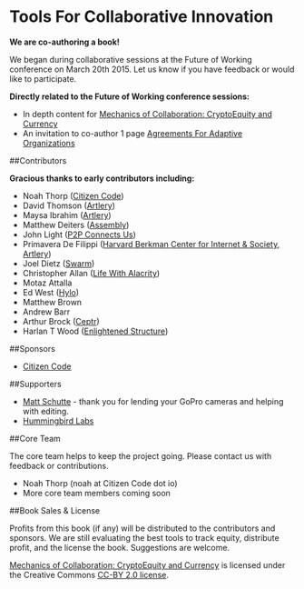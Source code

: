 # Tools For Collaborative Innovation

**We are co-authoring a book!**

We began during collaborative sessions at the Future of Working conference on March 20th 2015. Let us know if you have feedback or would like to participate.

**Directly related to the Future of Working conference sessions:**

* In depth content for [Mechanics of Collaboration: CryptoEquity and Currency](cryptoequity-cobudgeting-currency.md)
* An invitation to co-author 1 page [Agreements For Adaptive Organizations](agreements_for_adaptive_organizations.md)

##Contributors

**Gracious thanks to early contributors including:**
    
* Noah Thorp ([Citizen Code](http://citizencode.io))
* David Thomson ([Artlery](http://artlery.com))
* Maysa Ibrahim ([Artlery](http://artlery.com)) 
* Matthew Deiters ([Assembly](http://assembly.com))
* John Light ([P2P Connects Us](http://p2pconnects.us))
* Primavera De Filippi ([Harvard Berkman Center for Internet & Society](http://cyber.law.harvard.edu), [Artlery](http://artlery.com))
* Joel Dietz ([Swarm](http://swarm.fund))
* Christopher Allan ([Life With Alacrity](http://www.lifewithalacrity.com))
* Motaz Attalla
* Ed West ([Hylo](http://Hylo.com))
* Matthew Brown
* Andrew Barr
* Arthur Brock ([Ceptr](http://ceptr.org))
* Harlan T Wood ([Enlightened Structure](http://EnlightenedStructure.net))



##Sponsors
* [Citizen Code](http://citizencode.io)

##Supporters


* [Matt Schutte](http://matthewschutte.com) - thank you for lending your GoPro cameras and helping with editing.
* [Hummingbird Labs](http://www.hummingbirdlabs.co)

##Core Team

The core team helps to keep the project going. Please contact us with feedback or contributions. 

* Noah Thorp (noah at Citizen Code dot io)
* More core team members coming soon

##Book Sales & License

Profits from this book (if any) will be distributed to the contributors and sponsors. We are still evaluating the best tools to track equity, distribute profit, and the license the book. Suggestions are welcome.

[Mechanics of Collaboration: CryptoEquity and Currency](cryptoequity-cobudgeting-currency.md) is licensed under the Creative Commons [CC-BY 2.0 license](https://creativecommons.org/licenses/by/2.0).
